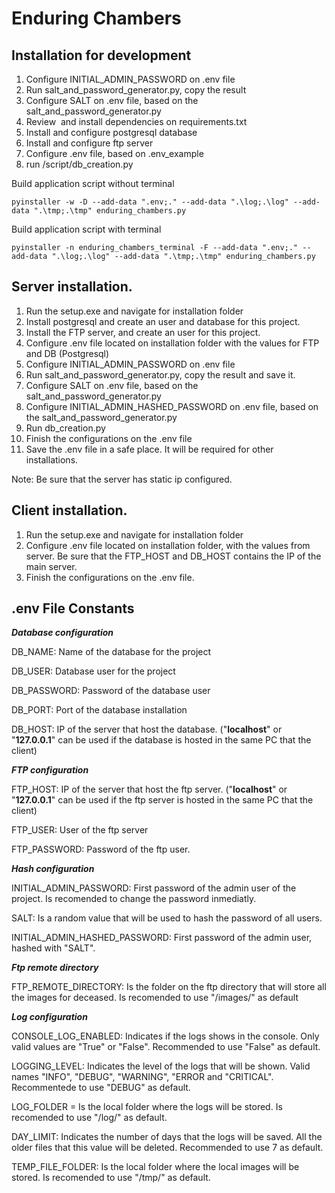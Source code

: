 # Enduring Chambers

## Installation for development

1.  Configure INITIAL_ADMIN_PASSWORD on .env file
2.  Run salt_and_password_generator.py, copy the result
3.  Configure SALT on .env file, based on the salt_and_password_generator.py
4.  Review  and install dependencies on requirements.txt
5.  Install and configure postgresql database
6.  Install and configure ftp server
7.  Configure .env file, based on .env_example
8.  run /script/db_creation.py

Build application script without terminal

```
pyinstaller -w -D --add-data ".env;." --add-data ".\log;.\log" --add-data ".\tmp;.\tmp" enduring_chambers.py
```

Build application script with terminal

```
pyinstaller -n enduring_chambers_terminal -F --add-data ".env;." --add-data ".\log;.\log" --add-data ".\tmp;.\tmp" enduring_chambers.py
```

## Server installation.

1.  Run the setup.exe and navigate for installation folder
2.  Install postgresql and create an user and database for this project.
3.  Install the FTP server, and create an user for this project.
4.  Configure .env file located on installation folder with the values for FTP and DB (Postgresql)
5.  Configure INITIAL_ADMIN_PASSWORD on .env file
6.  Run salt_and_password_generator.py, copy the result and save it.
7.  Configure SALT on .env file, based on the salt_and_password_generator.py
8.  Configure INITIAL_ADMIN_HASHED_PASSWORD on .env file, based on the salt_and_password_generator.py
9.  Run db_creation.py
10. Finish the configurations on the .env file
11. Save the .env file in a safe place. It will be required for other installations.

Note: Be sure that the server has static ip configured.

## Client installation.

1.  Run the setup.exe and navigate for installation folder
2.  Configure .env file located on installation folder, with the values from server. Be sure that the FTP_HOST and DB_HOST contains the IP of the main server.
3.  Finish the configurations on the .env file.

## .env File Constants

_**Database configuration**_

DB_NAME: Name of the database for the project

DB_USER: Database user for the project

DB_PASSWORD: Password of the database user

DB_PORT: Port of the database installation

DB_HOST: IP of the server that host the database. ("**localhost**" or "**127.0.0.1**" can be used if the database is hosted in the same PC that the client)

_**FTP configuration**_

FTP_HOST: IP of the server that host the ftp server. ("**localhost**" or "**127.0.0.1**" can be used if the ftp server is hosted in the same PC that the client)

FTP_USER: User of the ftp server

FTP_PASSWORD: Password of the ftp user.

_**Hash configuration**_

INITIAL_ADMIN_PASSWORD: First password of the admin user of the project. Is recomended to change the password inmediatly.

SALT: Is a random value that will be used to hash the password of all users.

INITIAL_ADMIN_HASHED_PASSWORD: First password of the admin user, hashed with "SALT".

_**Ftp remote directory**_

FTP_REMOTE_DIRECTORY: Is the folder on the ftp directory that will store all the images for deceased. Is recomended to use "/images/" as default

_**Log configuration**_

CONSOLE_LOG_ENABLED: Indicates if the logs shows in the console. Only valid values are "True" or "False". Recommended to use "False" as default.

LOGGING_LEVEL: Indicates the level of the logs that will be shown. Valid names "INFO", "DEBUG", "WARNING", "ERROR and "CRITICAL". Recommentede to use "DEBUG" as default.

LOG_FOLDER = Is the local folder where the logs will be stored. Is recomended to use "/log/" as default.

DAY_LIMIT: Indicates the number of days that the logs will be saved. All the older files that this value will be deleted. Recommended to use 7 as default.

TEMP_FILE_FOLDER: Is the local folder where the local images will be stored. Is recomended to use "/tmp/" as default.

